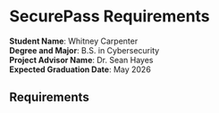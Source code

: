 SecurePass Requirements
===================================================

**Student Name**: Whitney Carpenter  
**Degree and Major**: B.S. in Cybersecurity  
**Project Advisor Name**: Dr. Sean Hayes  
**Expected Graduation Date**: May 2026


Requirements
-----------------


